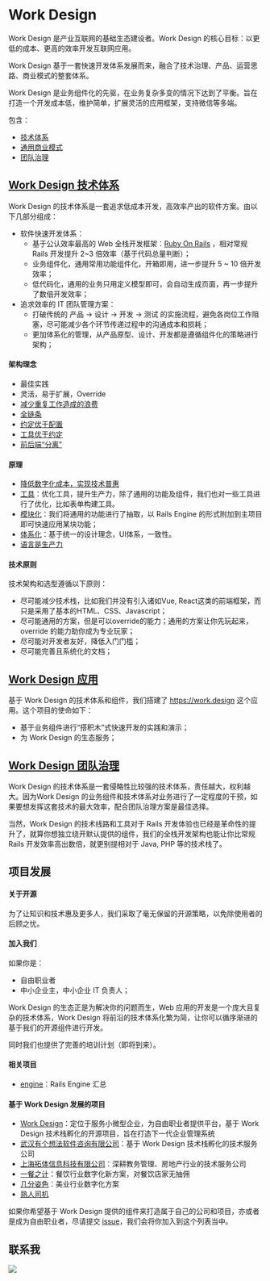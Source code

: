 # Work Design

Work Design 是产业互联网的基础生态建设者。Work Design 的核心目标：以更低的成本、更高的效率开发互联网应用。

Work Design 基于一套快速开发体系发展而来，融合了技术治理、产品、运营思路、商业模式的整套体系。

Work Design 是业务组件化的先驱，在业务复杂多变的情况下达到了平衡。旨在打造一个开发成本低，维护简单，扩展灵活的应用框架，支持微信等多端。

包含：

* [技术体系][1]
* [通用商业模式][2]
* [团队治理][3]

## [Work Design 技术体系][4]

Work Design 的技术体系是一套追求低成本开发，高效率产出的软件方案。由以下几部分组成：

* 软件快速开发体系：
  * 基于公认效率最高的 Web 全栈开发框架：[Ruby On Rails][5] ，相对常规 Rails 开发提升 2\~3 倍效率（基于代码总量判断）；
  * 业务组件化，通用常用功能组件化，开箱即用，进一步提升 5 \~ 10 倍开发效率；
  * 低代码化，通用的业务只用定义模型即可，会自动生成页面，再一步提升了数倍开发效率；
* 追求效率的 IT 团队管理方案：
  * 打破传统的 产品 -\> 设计 -\> 开发 -\> 测试 的实施流程，避免各岗位工作阻塞，尽可能减少各个环节传递过程中的沟通成本和损耗；
  * 更加体系化的管理，从产品原型、设计、开发都是遵循组件化的策略进行架构；

#### 架构理念

* 最佳实践
* 灵活，易于扩展，Override
* [减少重复工作造成的浪费]()
* [全链条]()
* [约定优于配置][8]
* [工具优于约定][9]
* [前后端“分离”][10]

#### 原理

* [降低数字化成本，实现技术普惠][11]
* [工具][12]：优化工具，提升生产力，除了通用的功能及组件，我们也对一些工具进行了优化，比如表单构建工具。
* [模块化][13]：我们将通用的功能进行了抽取，以 Rails Engine 的形式附加到主项目即可快速应用某块功能；
* [体系化]()：基于统一的设计理念，UI体系，一致性。
* [语言是生产力][15]

#### 技术原则

技术架构和选型遵循以下原则：

* 尽可能减少技术栈，比如我们并没有引入诸如Vue, React这类的前端框架，而只是采用了基本的HTML、CSS、Javascript；
* 尽可能通用的方案，但是可以override的能力；通用的方案让你先玩起来，override 的能力助你成为专业玩家；
* 尽可能对开发者友好，降低入门门槛；
* 尽可能完善且系统化的文档；

## [Work Design 应用][16]

基于 Work Design 的技术体系和组件，我们搭建了 https://work.design 这个应用。这个项目的使命如下：

* 基于业务组件进行“搭积木”式快速开发的实践和演示；
* 为 Work Design 的生态服务；

## [Work Design 团队治理][17]

Work Design 的技术体系是一套侵略性比较强的技术体系，责任越大，权利越大。因为Work Design 的业务组件和技术体系对业务进行了一定程度的干预，如果要想发挥这套技术的最大效率，配合团队治理方案是最佳选择。

当然，Work Design 的技术线路和工具对于 Rails 开发体验也已经是革命性的提升了，就算你想独立绕开默认提供的组件，我们的全栈开发架构也能让你比常规 Rails 开发效率高出数倍，就更别提相对于 Java, PHP 等的技术栈了。

## 项目发展

#### 关于开源

为了让知识和技术惠及更多人，我们采取了毫无保留的开源策略，以免除使用者的后顾之忧。

#### 加入我们

如果你是：

* 自由职业者
* 中小企业主，中小企业 IT 负责人；

Work Design 的生态正是为解决你的问题而生，Web 应用的开发是一个庞大且复杂的技术体系，Work Design 将前沿的技术体系化繁为简，让你可以循序渐进的基于我们的开源组件进行开发。

同时我们也提供了完善的培训计划（即将到来）。

#### 相关项目

* [engine][18]：Rails Engine 汇总

#### 基于 Work Design 发展的项目

* [Work Design][19]：定位于服务小微型企业，为自由职业者提供平台，基于 Work Design 技术栈孵化的开源项目，旨在打造下一代企业管理系统
* [武汉有个想法软件咨询有限公司][20]：基于 Work Design 技术栈孵化的技术服务公司
* [上海拓体信息科技有限公司][21]：深耕教务管理、房地产行业的技术服务公司
* [一餐之计][22]：餐饮行业数字化新方案，对餐饮店家无抽佣
* [几分姿色][23]：美业行业数字化方案
* [熟人司机][24]

如果你希望基于 Work Design 提供的组件来打造属于自己的公司和项目，亦或者是成为自由职业者，尽请提交 [issue][25]，我们会将你加入到这个列表当中。

## 联系我

![][image-1]

[1]:	#Work-Design-%E6%8A%80%E6%9C%AF%E4%BD%93%E7%B3%BB
[2]:	markdowns/project
[3]:	#Work-Design-%E5%9B%A2%E9%98%9F%E6%B2%BB%E7%90%86
[4]:	markdowns/stack
[5]:	https://github.com/rails/rails
[8]:	markdowns/stack/default.md
[9]:	markdowns/stack/tools.md
[10]:	markdowns/stack/full_stack.md
[11]:	markdowns/stack/why_build_self.md
[12]:	markdowns/stack/tools.md
[13]:	markdowns/stack/modular.md
[15]:	markdowns/stack/function-vs-object.md
[16]:	markdowns/project
[17]:	markdowns/handbook
[18]:	https://github.com/work-design/engine
[19]:	https://github.com/work-design/work.design
[20]:	https://github.com/yougexiangfa
[21]:	http://www.tallty.com/
[22]:	https://meal.design/
[23]:	https://jifenzise.com
[24]:	https://shurensiji.com
[25]:	https://github.com/work-design/home/issues

[image-1]:	assets/wechat.jpg